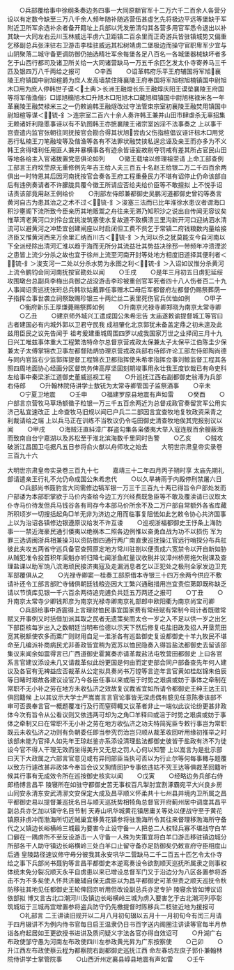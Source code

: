 <!-- { "loadSidebar": true } -->
　　○兵部覆给事中徐纲条奏边务四事一大同原额官军十二万六千二百余人各营分设以有定数今缺至三万八千余人频年随补随逃营伍甚虚乞先将极边平远等堡缺于军附近卫所军余选补余者备开籍址上兵部以凭发册清勾其各营多用官军悉令退出以补其缺一大同左右云川玉林威远平虏六卫距镇二百余里而正奇游兵皆驻镇城势又偏重乞移副总兵张涞驻右卫游击李桂驻威远其松树靖虏二堡极边而操守官职卑军少宜与山阴聚落二城守备更调防御仍抽选精壮军余每堡各足八百名一各城堡器械缺坏者多乞于山西行都司及诸卫所关给一大同诸营缺马一万五千余匹乞发太仆寺寄养马三千匹及银四万八千两给之报可
　　○辛酉
　　○诏革韩府乐平王府辅国将军旭襄陵王府镇国中尉旭楦爵为庶人发高墙禁住降襄陵王府奉国将军旭棕旭楠镇国中尉旭木□用为庶人停韩世子谟＜土典＞长洲王融焌长乐王融焞庆阳王谟垫襄陵王府国等将军偕渔偕氵□邯旭樀旭木□升旭木□阳旭木□藏旭栮镇国中尉旭楁禄米各一年革襄陵王融焚禄米三之一仍敕谕韩王融燧改过守法管束宗室初襄陵王融焚用镇国中尉旭楦等谋＜锍-釒＞连宗室二百六十余人奏许韩王兼并山田市肆虐杀无辜招集无赖诸奸利隐慝事诬以有不轨图韩王亦摭襄陵王诸宗室凶淫不法事奏之  上以事干宫壸遣内监官张朝往同抚按官会勘合得其状旭尝齿父伤指楦倡议诬讦棕木□用党恶行私楠王刀笔融埈等及偕渔等各有不法罪状融焚挟私逞忿诬及亲王而亦多为不义韩王贪得嗜利任用匪人兼并暴横事各有迹余皆诬妄故削夺罚戒有差其所占官民山田等地各给主入官诸拨置党恶俱论如列
　　○徽王载埨以修理祖茔请  上命工部查例工部言王府坟茔原无重修例先年吉王给人夫三百五十名赵王给银二万二千四百余两俱出一时特恩其后因河南抚按官会奏各王府工程重叠民力不堪有诏停止仍命该部自后有违例奏请者不许朦胧具覆今徽王所请应否给夫给价臣等不敢擅拟  上不悦手诏诘责该部竟用赵王例给价
　　○刑部左侍郎兼都御史吴鹏河道都御史曾钧等奏言黄河自古为患其治之之术不过＜锍-釒＞浚塞三法而已比年淮徐水患议者谓海口积沙壅阁下流所致今臣亲历其地贩鬻之舟往来无滞乃知积沙之说出自传闻无容议矣惟草湾老黄河口刘伶台宜挑浚筑塞使水复故道不致横溃三里沟新开河口迎纳泗水清流可以避黄河之冲垫宜创建闸座以时启闭但工费不赀乞于常镇二府钱粮数内量给接济臣又惟黄河西来万余里汇纳百川古＜锍-釒＞九河以杀之犹莫能支今自河南以下全派经除出清河汇淮以趋于海而无所分其流益壮其势益决徐邳一带频年冲溃湮淤之患皆上流少分杀之故也宜于徐州上流至河南开封等处地方相度旧道择其便利者＜锍-釒＞浚支河一二处以分杀水势为永图之利＜锍-釒＞入诏如议惟分杀黄河上流令鹏钧会同河南抚按官勘处以闻
　　○壬戌
　　○是年三月初五日虏犯延绥攻围墩台总副兵李梅出兵御之战没游击李珍被重创官军死者四十八人伤者百二十九人事闻诏责巡抚张珩总兵韩钦姑戴罪任事赠木□母后军都督府左都督仍赐祭葬荫一子指挥佥事世袭立祠祭致赐珍银三十两纻丝二表里死伤官兵优恤如例
　　○甲子
　　○衡府新乐王厚熑薨赐祭葬如例
　　○升南京光禄寺卿郑晓为南京太常寺卿
　　○乙丑
　　○建京师外城兴工遣成国公朱希忠告  太庙遂敕谕提督城工等官曰古者建国必有内城外郭以卫君守民我  成祖肇化北京郭犹未备盖定鼎之初未遑及此兹用臣民之议先告闻于  祖考爰建重城周围四罗以成我国家万世之业择闰三月十九日兴工唯兹事体重大工程繁浩特命尔总督京营戎政太保兼太子太保平江伯陈圭少保兼太子太傅掌锦衣卫事左都督陆炳协理京营戎政兵部右侍郎许论工部左侍郎陶尚德与同内官监右少监郭挥提督工程锦衣卫都指挥使朱希孝指挥佥事刘鲸监督工程其各照四周地面协心经画分区督筑务俾高厚坚固刻期竣事用永壮我王度钦哉已有命吏科左给事中秦梁浙江道御史董威巡视工程
　　○升巡抚江西右副都御史翁溥为兵部右侍郎
　　○升翰林院侍讲学士敖铳为太常寺卿管国子监祭酒事
　　○辛未
　　○宁夏卫地震
　　○壬申
　　○福建罗原县地震有声如雷
　　○癸酉
　　○户部言京营牧马草场额徵子粒银一万三千五百余两近为总督戎政官奏留赏军公用实济己私宜速改正  上命查牧马旧规以闻已户兵二二部因言宜查牧地复牧政资采青之利裁请给之端  上以兵马正在训练不当牧议仍令屯田御史清查牧地俟其完报别议以闻
　　○甲戌
　　○海贼汪直紏漳广群盗勾集各枭倭夷大举入寇连舰百余艘蔽海而致南自台宁嘉湖以及苏松至于淮北滨海数千里同时告警
　　○乙亥
　　○贼攻破浙江昌国卫屯据凡五日参将俞火猷以舟师攻之始去
　　大明世宗肃皇帝实录卷三百九十六


大明世宗肃皇帝实录卷三百九十七
　　嘉靖三十二年四月丙子朔时享  太庙先期礼部请遣亲王行礼不允仍命成国公朱希忠代
　　○以久旱祷雨于内殿停刑禁屠六日
　　○兵部尚书聂豹言大同需修边犒军银一万三千三百九十两已得旨令户部处发而户部诿为本部职掌欲于马价内查给今边工方兴经费既急臣等不敢及覆渎请已议取太仆寺马价待发但兵马钱谷各有司存今本部马价所余不及二万户部自常额外各省库藏所积顷岁一切搜括起角□羊无非为济边之用而临事复阻恡如此乞敕令协心共济国事  上以为治诏各镇修边银遵原议给发不许互诿
　　○巡视浙福都御史王忬条上海防事一一禁近海豪民通引倭夷以绝祸本二照各边例惟以奋勇血战为功不以损伤  军为罪三选调闽浙兵相兼操习以资防御四通行两广南直隶巡抚操江官远行哨探分布兵舡彼此夹攻五两省守巡兵备官查照原定地方常川驻劄以便责成六宽禁令以开自新如胁从贼犯准令投首积年渠魁亦听归降七闽浙鱼舡量议收税并议漳州桥房拖欠税课及查理盐课以助军饷八滨海顽民接济夷寇及走漏消息者乞以正犯处之极刑全家发边卫充军部覆俱从之
　　○光禄寺卿窦一桂奏工部原借本寺银三十四万余两今供应不敷请补还令工部言部贮寺储俱朝廷钱粮迩因大工繁兴通融措用岂宜责偿苐即既称缺乏请以节慎库见银一千六百余两待追完逋负共廷五万两还之报可
　　○丁丑
　　○升南京太常寺少卿钱邦彦为南京光禄寺卿南京礼部郎中欧阳衢为南京尚宝司卿
　　○兵部给事中游震得上言理财恤民事宜国家费有常经赋有常制今司计者既徵常赋又开事例又时括借加派其取之民者无遗策矣而太仓一岁之入不足以供一岁之出乞下部臣核每岁出入之数朝廷当明布俭德以示天下然后修复屯盐旧政及招人开垦荒田宽其税额使农多而粟广则财用自足一淮浙各有巡盐御史复设都御史十羊九牧民不堪命至几编派补商病民尤非善政皆宜稍为宽苏以恤民隐奏入得旨盐法都御史去留该部集议来闻余如震得言已广西道御史霍冀奏亦请革裁盐法屯牧营田都御史  上曰各官系言官建议添设未几又请裁革似此纷更国是何由而定吏部会同户部备查先年何人建议及各官有无裨益应否裁革从公定拟具奏尚书万镗等言迩年言官黄如桂赵锦朱伯辰等日睹时艰故各建议设官乃今各臣任事以来或阻于时势之艰虞或妨于事体之牵制在常职不无小补之劳在地方未收弘济之效故复议裁省宜如所请令都御史王绅王达王玑俱回籍候  上以其议示大学士严嵩嵩言言官论事皆无深虑偶有臆见任意陈奏该部不审可否畏奉言官一概题覆准行及行而窒碍輙又议革者非止一端似此议论纷更甚非政体今次有旨令从公看议则又依违两可却为之角□羊释曰或沮于时势之艰虞或妨于事体之牵制又曰在常职不无小补之劳在地方收弘济之功夫特简宪臣专敕行事岂为常职既云未收弘济之功则有负朝委任即当参究罚治岂只顺从裁革收回听用缘初推举之时该部未能为官择人如先年王琼赵鉴亦系添设清理盐法都御史彼皆于盐政有济不为徒设今官不得人干理无效而坐得美升又无怠之罚人心何以知警  上以嵩言为是批示部曰天下大政属之六部言官意见或有异同部臣当执可否以为行止尔等何每事輙与题覆以致方行遽改甚非政体今奉旨会议又狥情回护专事依违姑不究王达等俱裁革回籍听候其行事有无成效令所在巡按御史核实以闻
　　○戊寅
　　○经略边务兵部右侍郎杨博言昌平  陵寝所在如驻守都御史苦无事权百凡掣肘宜割涿霸宛平大兴良乡房山同安永清东安武清漷文安保定大成及昌平顺义怀柔共十七州县并境内卫所属之昌平都御史易以提督兼巡抚名目与顺天巡抚势相犄角总督官开府蓟州居中调度其昌平副总兵亦乞加以镇守名目节制  天寿山巩华城黄花镇居庸关等处以便战守至于黄花镇原非虏冲而渤海所切近贼巢宜移黄花镇参将驻渤海所令其往来督理移渤海所守备代之乂镇边长峪横岭三城最为要害今止设守备一人把总二人权轻兵寡不堪战守白羊口僻在一隅虏所不至反设游击一人守备一人殊为失策宜将白羊口游击移驻镇边城分所部各干人助守镇边长峪横岭三处白羊口止留守备亦足防御矣仍敕宣府守臣相度山后通  皇陵路径速议修守毋分彼我其永安巩华二营缺马二千二百五十匹乞令太仆寺给之事下兵部尚书聂豹等言昌平都御史本逆鸾奏设令欲割顺天巡抚所属隶之则事权体统未免分裂况顺天永平自虏患以来已增设总督军门又于沿边分为八区各置参将游击不为不多矣使人怀共济畿辅自保无虞臣以为昌平都御史可革但责之顺天巡抚令秋防移驻其地见任都御史王轮俾回京听用但改设副总兵亦足专护  陵寝余皆如博议诏依部拟  博又言古北口潮河川及镇边长峪横岭三城为虏入要害乞于古北潮河列亭彰筑城垣于三城再宜增置参将盗兵防守仍先檄提督时陈移兵二枝驻近地为援报可
　　○礼部言  二王讲读旧规开以二月八月初旬辍以五月十一月初旬今有闰三月请于四月辍讲不为例内侍书官每日启王温隶仍日书百字送内阁圈注讲读等官每半月恭诣各府起居如王更欲授书进讲及质问疑义字法各官亦得自效诏可
　　○升湖广右布政使邹守愚为河南左布政使四川左参政黄光昇为广东按察使
　　○己卯
　　○升江西左布政使蔡云程为都察院右副都御史巡抚江西  命左春坊左庶子郭仆兼翰林院侍讲学士掌管院事
　　○山西沂州定襄县崞县地震有声如雷
　　○壬午
